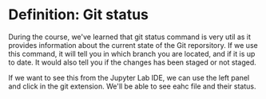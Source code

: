 # Definition: Git status

During the course, we've learned that git status command is very util as it provides information about the current state of the Git reporsitory. 
If we use this command, it will tell you in which branch you are located, and if it is up to date. 
It would also tell you if the changes has been staged or not staged. 

If we want to see this from the Jupyter Lab IDE, we can use the left panel and click in the git extension. 
We'll be able to see eahc file and their status.
